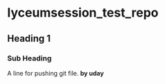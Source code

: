 # lyceumsession_test_repo


## Heading 1

### Sub Heading

A line for pushing git file.
<b>by uday</b>
